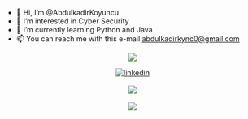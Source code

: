 - 👋 Hi, I’m @AbdulkadirKoyuncu
- 👀 I’m interested in Cyber Security
- 🌱 I’m currently learning Python and Java
- 📫 You can reach me with this e-mail abdulkadirkync0@gmail.com

<!---
AbdulkadirKoyuncu/AbdulkadirKoyuncu is a ✨ special ✨ repository because its `README.md` (this file) appears on your GitHub profile.
You can click the Preview link to take a look at your changes.
--->

<p align="center">
  <img src="https://komarev.com/ghpvc/?username=abdulkadirkoyuncu&abbreviated=true&label=Abdulkadir+Koyuncu's+Profile+Views&color=blue&style=plastic"/> 
</p>


<p align="center">
  <a href="https://www.linkedin.com/in/AbdulkadirKoyuncu//" rel="nofollow" target="_blank">
    <img align="center" src="https://img.shields.io/badge/LinkedIn-0077B5?style=for-the-badge&logo=linkedin&logoColor=white" alt="linkedin">
  </a>
  <br>
  <br>
  <img align="center" src="https://komarev.com/ghpvc/?username=AbdulkadirKoyuncu/&style=for-the-badge&label=ZİYARETÇİLER&abbreviated=true">  
  <br><br>
  <img align="center" src="https://github-readme-stats.vercel.app/api/top-langs/?username=AbdulkadirKoyuncu/&langs_count=20&theme=dark">  
</p>
